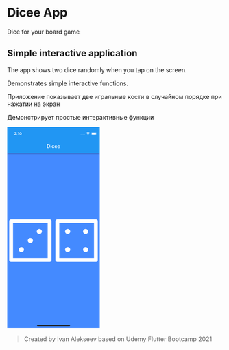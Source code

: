 # Dicee App

Dice for your board game

## Simple interactive application

The app shows two dice randomly when you tap on the screen.

Demonstrates simple interactive functions.

Приложение показывает две игральные кости в случайном порядке при нажатии на экран

Демонстрирует простые интерактивные функции

![](/images/Screen.png)

> Created by Ivan Alekseev based on Udemy Flutter Bootcamp 2021

